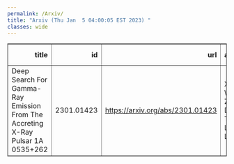 ```yaml
---
permalink: /Arxiv/
title: "Arxiv (Thu Jan  5 04:00:05 EST 2023) "
classes: wide
---
```

<table border="1" class="dataframe">
  <thead>
    <tr style="text-align: right;">
      <th>title</th>
      <th>id</th>
      <th>url</th>
      <th>authors</th>
      <th>Local Authors</th>
    </tr>
  </thead>
  <tbody>
    <tr>
      <td>Deep Search For Gamma-Ray Emission From The Accreting X-Ray Pulsar 1A   0535+262</td>
      <td>2301.01423</td>
      <td><a href="https://arxiv.org/abs/2301.01423" target="_blank">https://arxiv.org/abs/2301.01423</a></td>
      <td>X. Hou, W. Zhang, D. F. Torres, L. Ji, J. Li</td>
      <td>Jung-Tsung Li</td>
    </tr>
  </tbody>
</table>